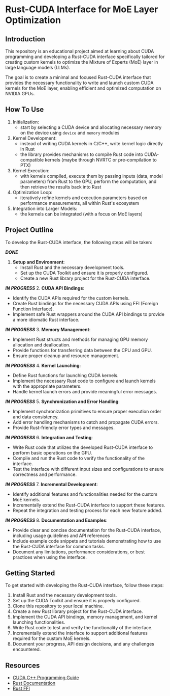 # Rust-CUDA Interface for MoE Layer Optimization

## Introduction
This repository is an educational project aimed at learning about CUDA programming and developing a Rust-CUDA interface specifically tailored for creating custom kernels to optimize the Mixture of Experts (MoE) layer in large language models (LLMs).

The goal is to create a minimal and focused Rust-CUDA interface that provides the necessary functionality to write and launch custom CUDA kernels for the MoE layer, enabling efficient and optimized computation on NVIDIA GPUs.

## How To Use
1. Initialization:
   - start by selecting a CUDA device and allocating necessary memory on the device using `device` and `memory` modules
2. Kernel Development:
   - instead of writing CUDA kernels in C/C++, write kernel logic directly in Rust
   - the library provides mechanisms to compile Rust code into CUDA-compatible kernels (maybe through NVRTC or pre-compilation to PTX)
3. Kernel Execution:
   - with kernels compiled, execute them by passing inputs (data, model parameters) from Rust to the GPU, perform the computation, and then retrieve the results back into Rust
4. Optimization Loop:
   - iteratively refine kernels and execution parameters based on performance measurements, all within Rust's ecosystem
5. Integration into Larger Models:
   - the kernels can be integrated (with a focus on MoE layers)


## Project Outline
To develop the Rust-CUDA interface, the following steps will be taken:

***DONE***
1. **Setup and Environment**:
   - Install Rust and the necessary development tools.
   - Set up the CUDA Toolkit and ensure it is properly configured.
   - Create a new Rust library project for the Rust-CUDA interface.

***IN PROGRESS***
2. **CUDA API Bindings**:
   - Identify the CUDA APIs required for the custom kernels.
   - Create Rust bindings for the necessary CUDA APIs using FFI (Foreign Function Interface).
   - Implement safe Rust wrappers around the CUDA API bindings to provide a more idiomatic Rust interface.

***IN PROGRESS***
3. **Memory Management**:
   - Implement Rust structs and methods for managing GPU memory allocation and deallocation.
   - Provide functions for transferring data between the CPU and GPU.
   - Ensure proper cleanup and resource management.

***IN PROGRESS***
4. **Kernel Launching**:
   - Define Rust functions for launching CUDA kernels.
   - Implement the necessary Rust code to configure and launch kernels with the appropriate parameters.
   - Handle kernel launch errors and provide meaningful error messages.

***IN PROGRESS***
5. **Synchronization and Error Handling**:
   - Implement synchronization primitives to ensure proper execution order and data consistency.
   - Add error handling mechanisms to catch and propagate CUDA errors.
   - Provide Rust-friendly error types and messages.

***IN PROGRESS***
6. **Integration and Testing**:
   - Write Rust code that utilizes the developed Rust-CUDA interface to perform basic operations on the GPU.
   - Compile and run the Rust code to verify the functionality of the interface.
   - Test the interface with different input sizes and configurations to ensure correctness and performance.

***IN PROGRESS***
7. **Incremental Development**:
   - Identify additional features and functionalities needed for the custom MoE kernels.
   - Incrementally extend the Rust-CUDA interface to support these features.
   - Repeat the integration and testing process for each new feature added.

***IN PROGRESS***
8. **Documentation and Examples**:
   - Provide clear and concise documentation for the Rust-CUDA interface, including usage guidelines and API references
   - Include example code snippets and tutorials demonstrating how to use the Rust-CUDA interface for common tasks.
   - Document any limitations, performance considerations, or best practices when using the interface.

## Getting Started
To get started with developing the Rust-CUDA interface, follow these steps:

1. Install Rust and the necessary development tools.
2. Set up the CUDA Toolkit and ensure it is properly configured.
3. Clone this repository to your local machine.
4. Create a new Rust library project for the Rust-CUDA interface.
5. Implement the CUDA API bindings, memory management, and kernel launching functionalities.
6. Write Rust code to test and verify the functionality of the interface.
7. Incrementally extend the interface to support additional features required for the custom MoE kernels.
8. Document your progress, API design decisions, and any challenges encountered.

## Resources
- [CUDA C++ Programming Guide](https://docs.nvidia.com/cuda/cuda-c-programming-guide/index.html)
- [Rust Documentation](https://www.rust-lang.org/learn)
- [Rust FFI](https://rust-lang.github.io/unsafe-code-guidelines/ffi.html)
